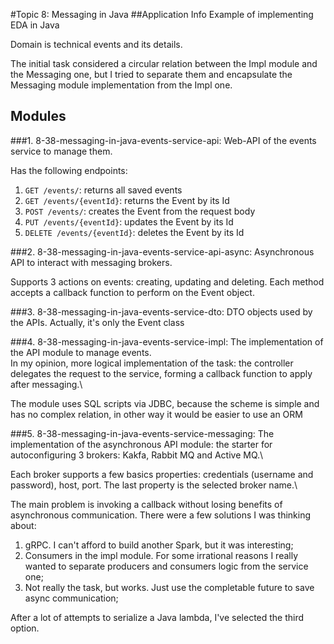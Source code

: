 #Topic 8: Messaging in Java
##Application Info
Example of implementing EDA in Java

Domain is technical events and its details.

The initial task considered a circular relation between the Impl module 
and the Messaging one, but I tried to separate them and encapsulate the 
Messaging module implementation from the Impl one.

## Modules
###1. 8-38-messaging-in-java-events-service-api:
Web-API of the events service to manage them.

Has the following endpoints:
1. `GET /events/`: returns all saved events
2. `GET /events/{eventId}`: returns the Event by its Id
3. `POST /events/`: creates the Event from the request body
4. `PUT /events/{eventId}`: updates the Event by its Id
5. `DELETE /events/{eventId}`: deletes the Event by its Id

###2. 8-38-messaging-in-java-events-service-api-async:
Asynchronous API to interact with messaging brokers.

Supports 3 actions on events: creating, updating and deleting. Each method accepts a callback function to perform on the Event object.

###3. 8-38-messaging-in-java-events-service-dto:
DTO objects used by the APIs.
Actually, it's only the Event class

###4. 8-38-messaging-in-java-events-service-impl:
The implementation of the API module to manage events.\
In my opinion, more logical implementation of the task: the controller delegates the request to the service,
forming a callback function to apply after messaging.\

The module uses SQL scripts via JDBC, because the scheme is simple and has no complex relation, in other way it would be easier to use an ORM

###5. 8-38-messaging-in-java-events-service-messaging:
The implementation of the asynchronous API module: the starter for autoconfiguring 
3 brokers: Kakfa, Rabbit MQ and Active MQ.\

Each broker supports a few basics properties: credentials (username and password), host, port. The last property is the selected broker name.\

The main problem is invoking a callback without losing benefits of asynchronous communication.
There were a few solutions I was thinking about:
1. gRPC. I can't afford to build another Spark, but it was interesting;
2. Consumers in the impl module. For some irrational reasons I really wanted to separate producers and consumers logic from the service one;
3. Not really the task, but works. Just use the completable future to save async communication;

After a lot of attempts to serialize a Java lambda, I've selected the third option.

